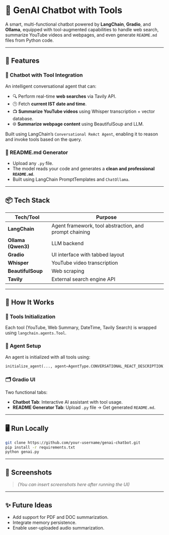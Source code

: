 # 🤖 GenAI Chatbot with Tools

A smart, multi-functional chatbot powered by **LangChain**, **Gradio**, and **Ollama**, equipped with tool-augmented capabilities to handle web search, summarize YouTube videos and webpages, and even generate `README.md` files from Python code.

---

## 🚀 Features

### 🧠 Chatbot with Tool Integration

An intelligent conversational agent that can:

* 🔍 Perform real-time **web searches** via Tavily API.
* 🕒 Fetch **current IST date and time**.
* 📺 **Summarize YouTube videos** using Whisper transcription + vector database.
* 🌐 **Summarize webpage content** using BeautifulSoup and LLM.

Built using LangChain’s `Conversational ReAct Agent`, enabling it to reason and invoke tools based on the query.

### 📄 README.md Generator

* Upload any `.py` file.
* The model reads your code and generates a **clean and professional `README.md`**.
* Built using LangChain PromptTemplates and `ChatOllama`.

---

## 📦 Tech Stack

| Tech/Tool          | Purpose                                                |
| ------------------ | ------------------------------------------------------ |
| **LangChain**      | Agent framework, tool abstraction, and prompt chaining |
| **Ollama (Qwen3)** | LLM backend                                            |
| **Gradio**         | UI interface with tabbed layout                        |
| **Whisper**        | YouTube video transcription                            |
| **BeautifulSoup**  | Web scraping                                           |
| **Tavily**         | External search engine API                             |

---

## 🧪 How It Works

### 🔧 Tools Initialization

Each tool (YouTube, Web Summary, DateTime, Tavily Search) is wrapped using `langchain.agents.Tool`.

### 🤖 Agent Setup

An agent is initialized with all tools using:

```python
initialize_agent(..., agent=AgentType.CONVERSATIONAL_REACT_DESCRIPTION)
```

### 🗂️ Gradio UI

Two functional tabs:

* **Chatbot Tab**: Interactive AI assistant with tool usage.
* **README Generator Tab**: Upload `.py` file → Get generated `README.md`.

---

## 🖥️ Run Locally

```bash
git clone https://github.com/your-username/genai-chatbot.git
pip install -r requirements.txt
python genai.py
```

---

## 📎 Screenshots

> *(You can insert screenshots here after running the UI)*

---

## ✨ Future Ideas

* Add support for PDF and DOC summarization.
* Integrate memory persistence.
* Enable user-uploaded audio summarization.
